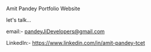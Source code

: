 Amit Pandey Portfolio Website

let's talk...

email:- pandeyJiDevelopers@gmail.com

LinkedIn:- https://www.linkedin.com/in/amit-pandey-tcet
